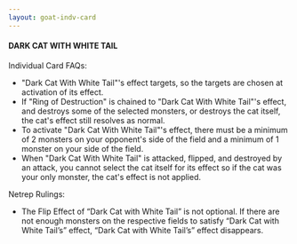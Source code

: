 ```yaml
---
layout: goat-indv-card
---
```


#### DARK CAT WITH WHITE TAIL

Individual Card FAQs:

*   "Dark Cat With White Tail"'s effect targets, so the targets are chosen at activation of its effect.
*   If "Ring of Destruction" is chained to "Dark Cat With White Tail"'s effect, and destroys some of the selected monsters, or destroys the cat itself, the cat's effect still resolves as normal.
*   To activate "Dark Cat With White Tail"'s effect, there must be a minimum of 2 monsters on your opponent's side of the field and a minimum of 1 monster on your side of the field.
*   When "Dark Cat With White Tail" is attacked, flipped, and destroyed by an attack, you cannot select the cat itself for its effect so if the cat was your only monster, the cat's effect is not applied.

Netrep Rulings:

*   The Flip Effect of “Dark Cat with White Tail” is not optional. If there are not enough monsters on the respective fields to satisfy “Dark Cat with White Tail’s” effect, “Dark Cat with White Tail’s” effect disappears.
